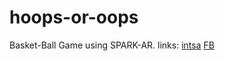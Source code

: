 # hoops-or-oops
Basket-Ball Game using SPARK-AR. 
links:
[intsa](https://www.instagram.com/ar/873739833293055/)
[FB](https://www.facebook.com/fbcameraeffects/tryit/873739833293055/)
